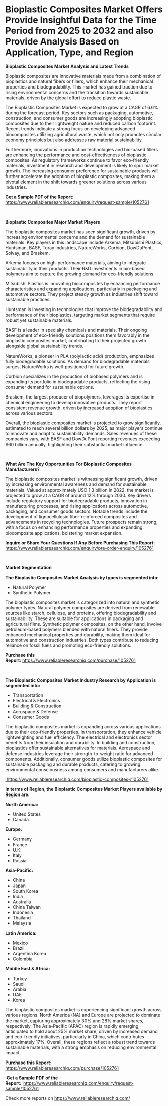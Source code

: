 <p><h1>Bioplastic Composites Market Offers Provide Insightful Data for the Time Period from 2025 to 2032 and also Provide Analysis Based on Application, Type, and Region</h1></p><p><strong>Bioplastic Composites Market Analysis and Latest Trends</strong></p>
<p><p>Bioplastic composites are innovative materials made from a combination of bioplastics and natural fibers or fillers, which enhance their mechanical properties and biodegradability. This market has gained traction due to rising environmental concerns and the transition towards sustainable materials, driven by the global effort to reduce plastic waste.</p><p>The Bioplastic Composites Market is expected to grow at a CAGR of 6.6% during the forecast period. Key sectors such as packaging, automotive, construction, and consumer goods are increasingly adopting bioplastic composites due to their lightweight nature and reduced carbon footprint. Recent trends indicate a strong focus on developing advanced biocomposites utilizing agricultural waste, which not only promotes circular economy principles but also addresses raw material sustainability.</p><p>Furthermore, innovations in production technologies and bio-based fillers are enhancing the performance and cost-effectiveness of bioplastic composites. As regulatory frameworks continue to favor eco-friendly materials, investment in research and development is likely to spur market growth. The increasing consumer preference for sustainable products will further accelerate the adoption of bioplastic composites, making them a pivotal element in the shift towards greener solutions across various industries.</p></p>
<p><strong>Get a Sample PDF of the Report:&nbsp;</strong> <a href="https://www.reliableresearchiq.com/enquiry/request-sample/1052761?utm_campaign=3080&utm_medium=2&utm_source=Github&utm_content=ia&utm_term=22032025&utm_id=bioplastic-composites">https://www.reliableresearchiq.com/enquiry/request-sample/1052761</a></p>
<p>&nbsp;</p>
<p><strong>Bioplastic Composites Major Market Players</strong></p>
<p><p>The bioplastic composites market has seen significant growth, driven by increasing environmental concerns and the demand for sustainable materials. Key players in this landscape include Arkema, Mitsubishi Plastics, Huntsman, BASF, Toray Industries, NatureWorks, Corbion, DowDuPont, Solvay, and Braskem.</p><p>Arkema focuses on high-performance materials, aiming to integrate sustainability in their products. Their R&D investments in bio-based polymers aim to capture the growing demand for eco-friendly solutions.</p><p>Mitsubishi Plastics is innovating biocomposites by enhancing performance characteristics and expanding applications, particularly in packaging and automotive sectors. They project steady growth as industries shift toward sustainable practices.</p><p>Huntsman is investing in technologies that improve the biodegradability and performance of their bioplastics, targeting market segments that require robust yet sustainable materials.</p><p>BASF is a leader in specialty chemicals and materials. Their ongoing development of eco-friendly solutions positions them favorably in the bioplastic composites market, contributing to their projected growth alongside global sustainability trends.</p><p>NatureWorks, a pioneer in PLA (polylactic acid) production, emphasizes fully biodegradable solutions. As demand for biodegradable materials surges, NatureWorks is well-positioned for future growth.</p><p>Corbion specializes in the production of biobased polymers and is expanding its portfolio in biodegradable products, reflecting the rising consumer demand for sustainable options.</p><p>Braskem, the largest producer of biopolymers, leverages its expertise in chemical engineering to develop innovative products. They report consistent revenue growth, driven by increased adoption of bioplastics across various sectors.</p><p>Overall, the bioplastic composites market is projected to grow significantly, estimated to reach several billion dollars by 2025, as major players continue to innovate and adapt to sustainability demands. Sales revenues of these companies vary, with BASF and DowDuPont reporting revenues exceeding $60 billion annually, highlighting their substantial market influence.</p></p>
<p>&nbsp;</p>
<p><strong>What Are The Key Opportunities For Bioplastic Composites Manufacturers?</strong></p>
<p><p>The bioplastic composites market is witnessing significant growth, driven by increasing environmental awareness and demand for sustainable materials. Valued at approximately USD 1.3 billion in 2022, the market is projected to grow at a CAGR of around 12% through 2030. Key drivers include regulatory support for biodegradable products, innovation in manufacturing processes, and rising applications across automotive, packaging, and consumer goods sectors. Notable trends include the development of lignocellulosic fiber-reinforced composites and advancements in recycling technologies. Future prospects remain strong, with a focus on enhancing performance properties and expanding biocomposite applications, bolstering market expansion.</p></p>
<p><strong>Inquire or Share Your Questions If Any Before Purchasing This Report:</strong> <a href="https://www.reliableresearchiq.com/enquiry/pre-order-enquiry/1052761?utm_campaign=3080&utm_medium=2&utm_source=Github&utm_content=ia&utm_term=22032025&utm_id=bioplastic-composites">https://www.reliableresearchiq.com/enquiry/pre-order-enquiry/1052761</a></p>
<p>&nbsp;</p>
<p><strong>Market Segmentation</strong></p>
<p><strong>The Bioplastic Composites Market Analysis by types is segmented into:</strong></p>
<p><ul><li>Natural Polymer</li><li>Synthetic Polymer</li></ul></p>
<p><p>The bioplastic composites market is categorized into natural and synthetic polymer types. Natural polymer composites are derived from renewable sources like starch, cellulose, and proteins, offering biodegradability and sustainability. These are suitable for applications in packaging and agricultural films. Synthetic polymer composites, on the other hand, involve petroleum-based polymers blended with natural fillers. They provide enhanced mechanical properties and durability, making them ideal for automotive and construction industries. Both types contribute to reducing reliance on fossil fuels and promoting eco-friendly solutions.</p></p>
<p><strong>Purchase this Report:&nbsp;</strong><a href="https://www.reliableresearchiq.com/purchase/1052761?utm_campaign=3080&utm_medium=2&utm_source=Github&utm_content=ia&utm_term=22032025&utm_id=bioplastic-composites">https://www.reliableresearchiq.com/purchase/1052761</a></p>
<p>&nbsp;</p>
<p><strong>The Bioplastic Composites Market Industry Research by Application is segmented into:</strong></p>
<p><ul><li>Transportation</li><li>Electrical & Electronics</li><li>Building & Construction</li><li>Aerospace & Defense</li><li>Consumer Goods</li></ul></p>
<p><p>The bioplastic composites market is expanding across various applications due to their eco-friendly properties. In transportation, they enhance vehicle lightweighting and fuel efficiency. The electrical and electronics sector benefits from their insulation and durability. In building and construction, bioplastics offer sustainable alternatives for materials. Aerospace and defense industries leverage their strength-to-weight ratio for advanced components. Additionally, consumer goods utilize bioplastic composites for sustainable packaging and durable products, catering to growing environmental consciousness among consumers and manufacturers alike.</p></p>
<p><a href="https://www.reliableresearchiq.com/bioplastic-composites-r1052761?utm_campaign=3080&utm_medium=2&utm_source=Github&utm_content=ia&utm_term=22032025&utm_id=bioplastic-composites">&nbsp;https://www.reliableresearchiq.com/bioplastic-composites-r1052761</a></p>
<p><strong>In terms of Region, the Bioplastic Composites Market Players available by Region are:</strong></p>
<p>
    <p> <strong> North America: </strong>
        <ul>
            <li>United States</li>
            <li>Canada</li>
        </ul>
        </p> 
    <p> <strong> Europe: </strong>
        <ul>
            <li>Germany</li>
            <li>France</li>
            <li>U.K.</li>
            <li>Italy</li>
            <li>Russia</li>
        </ul>
        </p> 
    <p> <strong> Asia-Pacific: </strong>
        <ul>
            <li>China</li>
            <li>Japan</li>
            <li>South Korea</li>
            <li>India</li>
            <li>Australia</li>
            <li>China Taiwan</li>
            <li>Indonesia</li>
            <li>Thailand</li>
            <li>Malaysia</li>
        </ul>
        </p> 
    <p> <strong> Latin America: </strong>
        <ul>
            <li>Mexico</li>
            <li>Brazil</li>
            <li>Argentina Korea</li>
            <li>Colombia</li>
        </ul>
        </p> 
    <p> <strong> Middle East & Africa: </strong>
        <ul>
            <li>Turkey</li>
            <li>Saudi</li>
            <li>Arabia</li>
            <li>UAE</li>
            <li>Korea</li>
        </ul>
    </p>
    </p>
<p><p>The bioplastic composites market is experiencing significant growth across various regions. North America (NA) and Europe are projected to dominate the market, capturing approximately 30% and 28% market shares, respectively. The Asia-Pacific (APAC) region is rapidly emerging, anticipated to hold about 25% market share, driven by increased demand and eco-friendly initiatives, particularly in China, which contributes approximately 17%. Overall, these regions reflect a robust trend towards sustainable materials, with a strong emphasis on reducing environmental impact.</p></p>
<p><strong>Purchase this Report: </strong><a href="https://www.reliableresearchiq.com/purchase/1052761?utm_campaign=3080&utm_medium=2&utm_source=Github&utm_content=ia&utm_term=22032025&utm_id=bioplastic-composites">https://www.reliableresearchiq.com/purchase/1052761</a></p>
<p>&nbsp;<strong>Get a Sample PDF of the Report:&nbsp;&nbsp;</strong><a href="https://www.reliableresearchiq.com/enquiry/request-sample/1052761?utm_campaign=3080&utm_medium=2&utm_source=Github&utm_content=ia&utm_term=22032025&utm_id=bioplastic-composites">https://www.reliableresearchiq.com/enquiry/request-sample/1052761</a></p>
<p><strong></strong></p>
<p>Check more reports on <a href="https://www.reliableresearchiq.com/?utm_campaign=3080&utm_medium=2&utm_source=Github&utm_content=ia&utm_term=22032025&utm_id=bioplastic-composites">https://www.reliableresearchiq.com/</a></p>